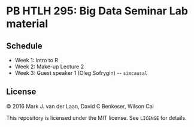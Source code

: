 # PB HTLH 295: Big Data Seminar Lab material

## Schedule

- Week 1: Intro to R
- Week 2: Make-up Lecture 2
- Week 3: Guest speaker 1 (Oleg Sofrygin) -- `simcausal`


## License

&copy; 2016 Mark J. van der Laan, David C Benkeser, Wilson Cai

This repository is licensed under the MIT license. See `LICENSE` for details.


